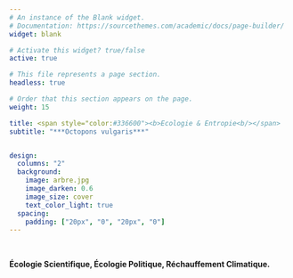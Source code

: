 ```yaml
---
# An instance of the Blank widget.
# Documentation: https://sourcethemes.com/academic/docs/page-builder/
widget: blank

# Activate this widget? true/false
active: true

# This file represents a page section.
headless: true

# Order that this section appears on the page.
weight: 15

title: <span style="color:#336600"><b>Ecologie & Entropie<b/></span>
subtitle: "***Octopons vulgaris***"


design:
  columns: "2"
  background:
    image: arbre.jpg
    image_darken: 0.6
    image_size: cover
    text_color_light: true
  spacing:
    padding: ["20px", "0", "20px", "0"]
---
```




<br/>


**Écologie Scientifique, Écologie Politique, Réchauffement Climatique.**


